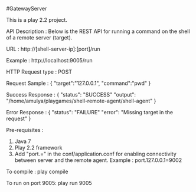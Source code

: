 #GatewayServer

This is a play 2.2 project. 

API Description :
Below is the REST API for running a command on the shell of a remote server (target).

URL : http://[shell-server-ip]:[port]/run

Example : http://localhost:9005/run

HTTP Request type : POST

Request Sample :
	{
		"target":"127.0.0.1",
		"command":"pwd"
	}
	
Success Response : 
	{
		"status": "SUCCESS"
		"output": "/home/amulya/playgames/shell-remote-agent/shell-agent"
	}
	
Error Response :
	{
		"status": "FAILURE"
		"error": "Missing target in the request"
	}

Pre-requisites :

1. Java 7
2. Play 2.2 framework
3. Add "port.<ip>=<shell-agent-port>" in the conf/application.conf for enabling connectivity between server and the remote agent.
   Example : port.127.0.0.1=9002

To compile :
play compile

To run on port 9005:
play run 9005
